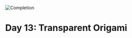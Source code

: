
![Completion](https://img.shields.io/badge/Completed-None-red.svg)
<h1>Day 13: Transparent Origami</h1>
